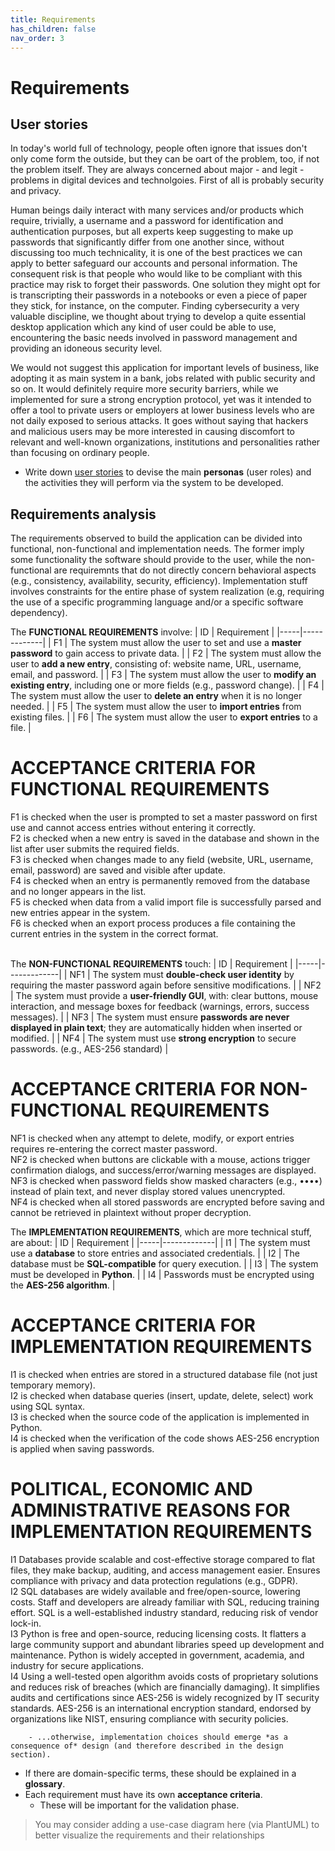 ```yaml
---
title: Requirements
has_children: false
nav_order: 3
---
```


# Requirements

## User stories

In today's world full of technology, people often ignore that issues don't only come form the outside, but they can be oart of the problem, too, if not the problem itself. They are always concerned about major - and legit - problems in digital devices and technolgoies. First of all is probably security and privacy. 

Human beings daily interact with many services and/or products which require, trivially, a username and a password for identification and authentication purposes, but all experts keep suggesting to make up passwords that significantly differ from one another since, without discussing too much technicality, it is one of the best practices we can apply to better safeguard our accounts and personal information. The consequent risk is that people who would like to be compliant with this practice may risk to forget their passwords. One solution they might opt for is transcripting their passwords in a notebooks or even a piece of paper they stick, for instance, on the computer. Finding cybersecurity a very valuable discipline, we thought about trying to develop a quite essential desktop application which any kind of user could be able to use, encountering the basic needs involved in password management and providing an idoneous security level. 

We would not suggest this application for important levels of business, like adopting it as main system in a bank, jobs related with public security and so on. It would definitely require more security barriers, while we implemented for sure a strong encryption protocol, yet was it intended to offer a tool to private users or employers at lower business levels who are not daily exposed to serious attacks. It goes without saying that hackers and malicious users may be more interested in causing discomfort to relevant and well-known organizations, institutions and personalities rather than focusing on ordinary people. 

- Write down [user stories](https://www.atlassian.com/agile/project-management/user-stories) to devise the main __personas__ (user roles) and the activities they will perform via the system to be developed.

## Requirements analysis

The requirements observed to build the application can be divided into functional, non-functional and implementation needs. The former imply some functionality the software should provide to the user, while the non-functional are requiremnts that do not directly concern behavioral aspects (e.g., consistency, availability, security, efficiency). Implementation stuff involves constraints for the entire phase of system realization (e.g, requiring the use of a specific programming language and/or a specific software dependency). 

The **FUNCTIONAL REQUIREMENTS** involve: 
| ID  | Requirement |
|-----|-------------|
| F1  | The system must allow the user to set and use a **master password** to gain access to private data. |
| F2  | The system must allow the user to **add a new entry**, consisting of: website name, URL, username, email, and password. |
| F3  | The system must allow the user to **modify an existing entry**, including one or more fields (e.g., password change). |
| F4  | The system must allow the user to **delete an entry** when it is no longer needed. |
| F5  | The system must allow the user to **import entries** from existing files. |
| F6  | The system must allow the user to **export entries** to a file. |

# ACCEPTANCE CRITERIA FOR FUNCTIONAL REQUIREMENTS
F1 is checked when the user is prompted to set a master password on first use and cannot access entries without entering it correctly.<br>
F2 is checked when a new entry is saved in the database and shown in the list after user submits the required fields.<br>
F3 is checked when changes made to any field (website, URL, username, email, password) are saved and visible after update.<br>
F4 is checked when an entry is permanently removed from the database and no longer appears in the list.<br>
F5 is checked when data from a valid import file is successfully parsed and new entries appear in the system.<br>
F6 is checked when an export process produces a file containing the current entries in the system in the correct format.<br>
<br>

The **NON-FUNCTIONAL REQUIREMENTS** touch: 
| ID  | Requirement |
|-----|-------------|
| NF1 | The system must **double-check user identity** by requiring the master password again before sensitive modifications. |
| NF2 | The system must provide a **user-friendly GUI**, with: clear buttons, mouse interaction, and message boxes for feedback (warnings, errors, success messages). |
| NF3 | The system must ensure **passwords are never displayed in plain text**; they are automatically hidden when inserted or modified. |
| NF4 | The system must use **strong encryption** to secure passwords. (e.g., AES-256 standard) |

# ACCEPTANCE CRITERIA FOR NON-FUNCTIONAL REQUIREMENTS
NF1 is checked when any attempt to delete, modify, or export entries requires re-entering the correct master password.<br>
NF2 is checked when buttons are clickable with a mouse, actions trigger confirmation dialogs, and success/error/warning messages are displayed.<br>
NF3 is checked when password fields show masked characters (e.g., ••••) instead of plain text, and never display stored values unencrypted.<br>
NF4 is checked when all stored passwords are encrypted before saving and cannot be retrieved in plaintext without proper decryption.
<br>

The **IMPLEMENTATION REQUIREMENTS**, which are more technical stuff, are about: 
| ID  | Requirement |
|-----|-------------|
| I1  | The system must use a **database** to store entries and associated credentials. |
| I2  | The database must be **SQL-compatible** for query execution. |
| I3  | The system must be developed in **Python**. |
| I4  | Passwords must be encrypted using the **AES-256 algorithm**. |

# ACCEPTANCE CRITERIA FOR IMPLEMENTATION REQUIREMENTS
I1 is checked when entries are stored in a structured database file (not just temporary memory).<br>
I2 is checked when database queries (insert, update, delete, select) work using SQL syntax.<br>
I3 is checked when the source code of the application is implemented in Python.<br>
I4 is checked when the verification of the code shows AES-256 encryption is applied when saving passwords.

# POLITICAL, ECONOMIC AND ADMINISTRATIVE REASONS FOR IMPLEMENTATION REQUIREMENTS
I1 Databases provide scalable and cost-effective storage compared to flat files, they make backup, auditing, and access management easier. Ensures compliance with privacy and data protection regulations (e.g., GDPR).<br>
I2 SQL databases are widely available and free/open-source, lowering costs. Staff and developers are already familiar with SQL, reducing training effort. SQL is a well-established industry standard, reducing risk of vendor lock-in.<br>
I3 Python is free and open-source, reducing licensing costs. It flatters a large community support and abundant libraries speed up development and maintenance. Python is widely accepted in government, academia, and industry for secure applications.<br>
I4 Using a well-tested open algorithm avoids costs of proprietary solutions and reduces risk of breaches (which are financially damaging). It simplifies audits and certifications since AES-256 is widely recognized by IT security standards. AES-256 is an international encryption standard, endorsed by organizations like NIST, ensuring compliance with security policies.<br>
    
        - ...otherwise, implementation choices should emerge *as a consequence of* design (and therefore described in the design section).
- If there are domain-specific terms, these should be explained in a **glossary**.
- Each requirement must have its own **acceptance criteria**.
    - These will be important for the validation phase. 

> You may consider adding a use-case diagram here (via PlantUML) to better visualize the requirements and their relationships
